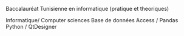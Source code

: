 Baccalauréat Tunisienne en informatique (pratique et theoriques)

Informatique/ Computer sciences
Base de données Access / Pandas
Python / QtDesigner
